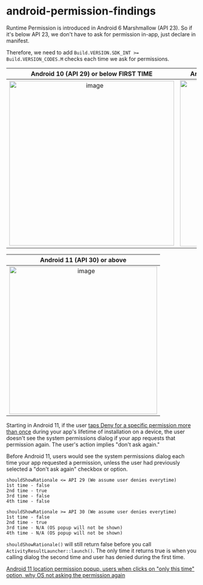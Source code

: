 # android-permission-findings

Runtime Permission is introduced in Android 6 Marshmallow (API 23). So if it's below API 23, we don't have to ask for permission in-app, just declare in manifest.

Therefore, we need to add `Build.VERSION.SDK_INT >= Build.VERSION_CODES.M` checks each time we ask for permissions.


| Android 10 (API 29) or below FIRST TIME| Android 10 (API 29) or below SUBSEQUENT TIME | 
|:---:|:---:|
|<img width="436" alt="image" src="https://user-images.githubusercontent.com/35066207/174816982-45393c56-83e8-4421-bc15-51fb3868cc02.png">|<img width="440" alt="image" src="https://user-images.githubusercontent.com/35066207/174808010-2fb36e37-81c4-4c70-b444-86404be56ab9.png">

|Android 11 (API 30) or above |
|:---:|
 |<img width="391" alt="image" src="https://user-images.githubusercontent.com/35066207/174808326-09188586-1161-41bb-8598-f840112934b5.png">|

Starting in Android 11, if the user [taps Deny for a specific permission more than once](https://developer.android.com/about/versions/11/privacy/permissions#dialog-visibility) during your app's lifetime of installation on a device, the user doesn't see the system permissions dialog if your app requests that permission again. The user's action implies "don't ask again." 

Before Android 11, users would see the system permissions dialog each time your app requested a permission, unless the user had previously selected a "don't ask again" checkbox or option.

```
shouldShowRationale <= API 29 (We assume user denies everytime)
1st time - false
2nd time - true
3rd time - false
4th time - false
```

```
shouldShowRationale >= API 30 (We assume user denies everytime)
1st time - false
2nd time - true
3rd time - N/A (OS popup will not be shown)
4th time - N/A (OS popup will not be shown)
```

`shouldShowRationale()` will still return false before you call `ActivityResultLauncher::launch()`. The only time it returns true is when you calling dialog the second time and user has denied during the first time.

[Android 11 location permission popup, users when clicks on "only this time" option, why OS not asking the permission again](https://stackoverflow.com/questions/66288530/android-11-location-permission-popup-users-when-clicks-on-only-this-time-opti)
